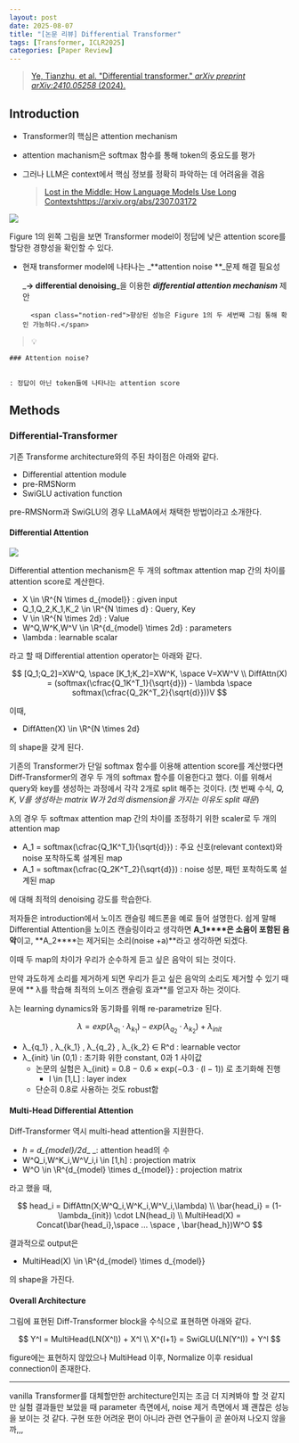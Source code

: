 ```yaml
---
layout: post
date: 2025-08-07
title: "[논문 리뷰] Differential Transformer"
tags: [Transformer, ICLR2025]
categories: [Paper Review]
---
```


> [Ye, Tianzhu, et al. "Differential transformer." ](https://arxiv.org/abs/2410.05258)[_arXiv preprint arXiv:2410.05258_](https://arxiv.org/abs/2410.05258)[ (2024).](https://arxiv.org/abs/2410.05258)



## Introduction

- Transformer의 핵심은 attention mechanism
- attention machanism은 softmax 함수를 통해 token의 중요도를 평가
- 그러나 LLM은 context에서 핵심 정보를 정확히 파악하는 데 어려움을 겪음

	> [Lost in the Middle: How Language Models Use Long Contextshttps://arxiv.org/abs/2307.03172](https://arxiv.org/abs/2307.03172)


![](https://prod-files-secure.s3.us-west-2.amazonaws.com/542b861c-36a8-4051-84e5-8804b6728dba/9083ea56-691a-4752-ae26-47f403431ac8/image.png?X-Amz-Algorithm=AWS4-HMAC-SHA256&X-Amz-Content-Sha256=UNSIGNED-PAYLOAD&X-Amz-Credential=ASIAZI2LB466Y7IVLYPG%2F20250916%2Fus-west-2%2Fs3%2Faws4_request&X-Amz-Date=20250916T080137Z&X-Amz-Expires=3600&X-Amz-Security-Token=IQoJb3JpZ2luX2VjEBAaCXVzLXdlc3QtMiJGMEQCIBWSDz%2B9iREntYL55eN87Z1mZIwz%2BNJ7IzMKhiRdJaQ%2FAiAvb%2FOtPUVuLcvbf9reZ%2FvbBfEapvOaw%2FFoNZ%2BFGMYqGSqIBAiJ%2F%2F%2F%2F%2F%2F%2F%2F%2F%2F8BEAAaDDYzNzQyMzE4MzgwNSIMV8NLlPkc6OplqTlQKtwDBho%2FpMCeMMXOeQlWQxEQQBIfj%2FZxluuJhB0JwOhNufswEFAEA8cWI11wOvJgAakX%2B5Qep4myERNKDpcrV0SUaMV4SgopaeZ%2BJiIwT3i9ZVE8%2FmlnOnuj5YGctAQFrySMxykWOUb3UGjxvm%2Bb3irJsyXn219qA2N3wtQEXsTHb2BSp0jh5T01UFknQdrJjkcNT%2FHjJvhTmAsGZFYpTO4rUT%2FUBddVEY7xRXt1zbdYop4yOrVpdwAP9%2FD97ySF1M7r3IaEWhPKuuiFq4M7TwAQEHZF6UPowzLGIJdERHOm5foFKLsjmadS4Rx5tYUiv8k%2F6BI7eB%2FJlWHXKjMcqZ1miCFP8EXNCxqJDtsdLS%2FSlSTfM7dtKJgQnTv6HYpC%2BIG3OFmSug%2Bv2bZL2Rv3Ydxm9rULq1uduIWATXH0jy3CoNrOaqH2t%2FEwFCgBluylji%2BCk6bnLVynlQ1UeQwRsymrmKzW%2Bn3FDMBykBfBsrQ923wvlBHmjGJGQpUeOQ4av5h1mBFL54QCSxu9rtRmotAVu7U%2BmzhJgyPnnGjJT5Ru1Z3IrchgMQFLQps0ktmzZG6t%2F5DhOV7nk3izOAMBL16cmwx%2BT3U3%2Bq05QfYh1DnWbU7lLxJMMZ2%2BtaPLExQwj6akxgY6pgEsN08E7UhBtgyLpmRxFQnnbmLB%2FjqBai4f3mHis3TqK4HfZ1wgVgzdWZkP0j0sfBJpTpASQTeo2xMdBxeC3MmSt1avLyd%2FYD9XpVu2IrvqkD010wej%2Bt5rhT2356kdjOTK9Bx8vlT5bhN7WWAmu4qdtCGb%2FikBFPhS2Do848L5XOH5PSsh51sQWGifwCgBM1jxc42V6VNRj0WazdanBmmkHMWjy%2FFe&X-Amz-Signature=6fdc6a7391d5eaffc96b3d47502358a11aa706aa09f5f22acbc02086e62cefc7&X-Amz-SignedHeaders=host&x-amz-checksum-mode=ENABLED&x-id=GetObject)


Figure 1의 왼쪽 그림을 보면 Transformer model이 정답에 낮은 attention score를 할당한 경향성을 확인할 수 있다.

- 현재 transformer model에 나타나는 _**attention noise **_문제 해결 필요성

	_**→ differential denoising**_을 이용한 _**differential attention mechanism**_ 제안


		<span class="notion-red">향상된 성능은 Figure 1의 두 세번째 그림 통해 확인 가능하다.</span>


> 💡 


	### Attention noise?


	: 정답이 아닌 token들에 나타나는 attention score



## Methods



### Differential-Transformer


기존 Transforme architecture와의 주된 차이점은 아래와 같다.

- Differential attention module
- pre-RMSNorm
- SwiGLU activation function

pre-RMSNorm과 SwiGLU의 경우 LLaMA에서 채택한 방법이라고 소개한다.



#### Differential Attention


![](https://prod-files-secure.s3.us-west-2.amazonaws.com/542b861c-36a8-4051-84e5-8804b6728dba/116d70b2-1963-4810-9167-f4c7d8a06e8f/image.png?X-Amz-Algorithm=AWS4-HMAC-SHA256&X-Amz-Content-Sha256=UNSIGNED-PAYLOAD&X-Amz-Credential=ASIAZI2LB466Y7IVLYPG%2F20250916%2Fus-west-2%2Fs3%2Faws4_request&X-Amz-Date=20250916T080137Z&X-Amz-Expires=3600&X-Amz-Security-Token=IQoJb3JpZ2luX2VjEBAaCXVzLXdlc3QtMiJGMEQCIBWSDz%2B9iREntYL55eN87Z1mZIwz%2BNJ7IzMKhiRdJaQ%2FAiAvb%2FOtPUVuLcvbf9reZ%2FvbBfEapvOaw%2FFoNZ%2BFGMYqGSqIBAiJ%2F%2F%2F%2F%2F%2F%2F%2F%2F%2F8BEAAaDDYzNzQyMzE4MzgwNSIMV8NLlPkc6OplqTlQKtwDBho%2FpMCeMMXOeQlWQxEQQBIfj%2FZxluuJhB0JwOhNufswEFAEA8cWI11wOvJgAakX%2B5Qep4myERNKDpcrV0SUaMV4SgopaeZ%2BJiIwT3i9ZVE8%2FmlnOnuj5YGctAQFrySMxykWOUb3UGjxvm%2Bb3irJsyXn219qA2N3wtQEXsTHb2BSp0jh5T01UFknQdrJjkcNT%2FHjJvhTmAsGZFYpTO4rUT%2FUBddVEY7xRXt1zbdYop4yOrVpdwAP9%2FD97ySF1M7r3IaEWhPKuuiFq4M7TwAQEHZF6UPowzLGIJdERHOm5foFKLsjmadS4Rx5tYUiv8k%2F6BI7eB%2FJlWHXKjMcqZ1miCFP8EXNCxqJDtsdLS%2FSlSTfM7dtKJgQnTv6HYpC%2BIG3OFmSug%2Bv2bZL2Rv3Ydxm9rULq1uduIWATXH0jy3CoNrOaqH2t%2FEwFCgBluylji%2BCk6bnLVynlQ1UeQwRsymrmKzW%2Bn3FDMBykBfBsrQ923wvlBHmjGJGQpUeOQ4av5h1mBFL54QCSxu9rtRmotAVu7U%2BmzhJgyPnnGjJT5Ru1Z3IrchgMQFLQps0ktmzZG6t%2F5DhOV7nk3izOAMBL16cmwx%2BT3U3%2Bq05QfYh1DnWbU7lLxJMMZ2%2BtaPLExQwj6akxgY6pgEsN08E7UhBtgyLpmRxFQnnbmLB%2FjqBai4f3mHis3TqK4HfZ1wgVgzdWZkP0j0sfBJpTpASQTeo2xMdBxeC3MmSt1avLyd%2FYD9XpVu2IrvqkD010wej%2Bt5rhT2356kdjOTK9Bx8vlT5bhN7WWAmu4qdtCGb%2FikBFPhS2Do848L5XOH5PSsh51sQWGifwCgBM1jxc42V6VNRj0WazdanBmmkHMWjy%2FFe&X-Amz-Signature=f7a7392ec4551ca21d4b45d73970352f7849d3a0d273925b506cf21cb7e2ccd7&X-Amz-SignedHeaders=host&x-amz-checksum-mode=ENABLED&x-id=GetObject)


Differential attention mechanism은 두 개의 softmax attention map 간의 차이를 attention score로 계산한다.

- X \in \R^{N \times d\_{model}} : given input
- Q\_1,Q\_2,K\_1,K\_2 \in \R^{N \times d} : Query, Key
- V \in \R^{N \times 2d} : Value
- W^Q,W^K,W^V \in \R^{d\_{model} \times 2d} : parameters
- \lambda : learnable scalar

라고 할 때 Differential attention operator는 아래와 같다.


$$
[Q_1;Q_2]=XW^Q, \space [K_1;K_2]=XW^K, \space V=XW^V \\
DiffAttn(X) = (softmax(\cfrac{Q_1K^T_1}{\sqrt{d}}) - \lambda \space softmax(\cfrac{Q_2K^T_2}{\sqrt{d}}))V
$$


이때,

- DiffAtten(X) \in \R^{N \times 2d}

의 shape을 갖게 된다.


기존의 Transformer가 단일 softmax 함수를 이용해 attention score를 계산했다면 Diff-Transformer의 경우 두 개의 softmax 함수를 이용한다고 했다. 이를 위해서 query와 key를 생성하는 과정에서 각각 2개로 split 해주는 것이다. <span class="notion-red">(첫 번째 수식, </span><span class="notion-red">_Q, K, V를 생성하는 matrix W가 2d의 dismension을 가지는 이유도 split 때문_</span><span class="notion-red">)</span>


 λ의 경우 두 softmax attention map 간의 차이를 조정하기 위한 scaler로 두 개의 attention map

- A\_1 = softmax(\cfrac{Q\_1K^T\_1}{\sqrt{d}}) : 주요 신호(relevant context)와 noise 포착하도록 설계된 map
- A\_1 = softmax(\cfrac{Q\_2K^T\_2}{\sqrt{d}}) : noise 성분, 패턴 포착하도록 설계된 map 

에 대해 최적의 denoising 강도를 학습한다.


저자들은 introduction에서 노이즈 캔슬링 헤드폰을 예로 들어 설명한다. 쉽게 말해 Differential Attention을 노이즈 캔슬링이라고 생각하면 **A\_1****은 소음이 포함된 음악**이고, **A\_2****는 제거되는 소리(noise +a)**라고 생각하면 되겠다. 


이때 두 map의 차이가 우리가 순수하게 듣고 싶은 음악이 되는 것이다. 


만약 과도하게 소리를 제거하게 되면 우리가 듣고 싶은 음악의 소리도 제거할 수 있기 때문에 ** λ를 학습해 최적의 노이즈 캔슬링 효과**를 얻고자 하는 것이다.


λ는 learning dynamics와 동기화를 위해 re-parametrize 된다.


$$
\lambda = exp(\lambda_{q_1} \cdot \lambda_{k_1}) - exp(\lambda_{q_2} \cdot \lambda_{k_2}) + \lambda_{init}
$$

- λ\_{q\_1} , λ\_{k\_1} , λ\_{q\_2} , λ\_{k\_2} ∈ R^d : learnable vector
- λ\_{init} \in (0,1) : 초기화 위한 constant, 0과 1 사이값
	- 논문의 실험은 λ\_{init} = 0.8 − 0.6 × exp(−0.3 · (l − 1)) 로 초기화해 진행
		- l \in [1,L] : layer index
	- 단순히 0.8로 사용하는 것도 robust함


#### **Multi-Head Differential Attention**


Diff-Transformer 역시 multi-head attention을 지원한다.

- _h = d\_{model}/2d__ _: attention head의 수
- W^Q\_i,W^K\_i,W^V\_i,i \in [1,h] : projection matrix
- W^O \in \R^{d\_{model} \times d\_{model}} : projection matrix

라고 했을 때,


$$
head_i = DiffAttn(X;W^Q_i,W^K_i,W^V_i,\lambda) \\
\bar{head_i} = (1-\lambda_{init}) \cdot LN(head_i) \\
MultiHead(X) = Concat(\bar{head_i},\space ... \space , \bar{head_h})W^O
$$


결과적으로 output은

- MultiHead(X) \in \R^{d\_{model} \times d\_{model}}

의 shape을 가진다.



#### Overall Architecture


그림에 표현된 Diff-Transformer block을 수식으로 표현하면 아래와 같다.


$$
Y^l = MultiHead(LN(X^l)) + X^l \\
X^{l+1} = SwiGLU(LN(Y^l)) + Y^l
$$


figure에는 표현하지 않았으나 MultiHead 이후, Normalize 이후 residual connection이 존재한다.


---


vanilla Transformer를 대체할만한 architecture인지는 조금 더 지켜봐야 할 것 같지만 실험 결과들만 보았을 때 parameter 측면에서, noise 제거 측면에서 꽤 괜찮은 성능을 보이는 것 같다. 구현 또한 어려운 편이 아니라 관련 연구들이 곧 쏟아져 나오지 않을까,,,


